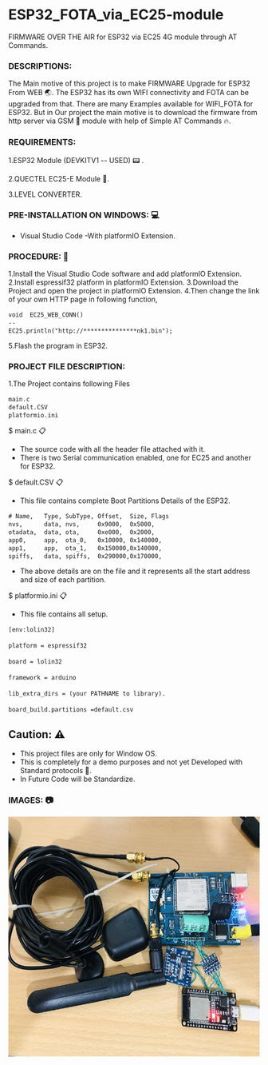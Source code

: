 
# ESP32_FOTA_via_EC25-module
FIRMWARE OVER THE AIR for ESP32 via EC25 4G module through AT Commands.

### DESCRIPTIONS:
The Main motive of this project is to make FIRMWARE Upgrade for ESP32 From WEB :earth_asia:. The ESP32 has its own WIFI connectivity and FOTA can be upgraded from that. There are many Examples available for WIFI_FOTA for ESP32. But in Our project the main motive is to download the firmware from http server via GSM :signal_strength: module with help of Simple AT Commands :fire:. 

### REQUIREMENTS:
1.ESP32 Module (DEVKITV1 -- USED) :pager: .

2.QUECTEL EC25-E Module :signal_strength:.

3.LEVEL CONVERTER.

### PRE-INSTALLATION ON WINDOWS: :computer:
*  Visual Studio Code -With  platformIO Extension.


### PROCEDURE: :newspaper:
1.Install the Visual Studio Code software and add platformIO Extension.
2.Install espressif32 platform in platformIO Extension.
3.Download the Project and open the project in platformIO Extension.
4.Then change the link of your own HTTP page in following function,
```
void  EC25_WEB_CONN()
--
EC25.println("http://***************nk1.bin");
```
5.Flash the program in ESP32.

### PROJECT FILE DESCRIPTION:
1.The Project contains following Files
```
main.c
default.CSV
platformio.ini
```
$ main.c   :clipboard:

* The source code with all the header file attached with it.
* There is two Serial communication enabled, one for EC25 and another for ESP32.


$ default.CSV :clipboard:

* This file contains complete Boot Partitions Details of the ESP32.
```
# Name,   Type, SubType, Offset,  Size, Flags
nvs,      data, nvs,     0x9000,  0x5000,
otadata,  data, ota,     0xe000,  0x2000,
app0,     app,  ota_0,   0x10000, 0x140000,
app1,     app,  ota_1,   0x150000,0x140000,
spiffs,   data, spiffs,  0x290000,0x170000,
```
* The above details are on the file and it represents all the start address and size of each partition.

$ platformio.ini :clipboard:

* This file contains all setup.
```
[env:lolin32]

platform = espressif32

board = lolin32

framework = arduino

lib_extra_dirs = (your PATHNAME to library).

board_build.partitions =default.csv
```

## Caution: :warning:
* This project files are only for Window OS.
* This is completely for a demo purposes and not yet Developed with Standard protocols :beginner:.
* In Future Code will be Standardize.

### IMAGES: :camera:
<img src="image.jpeg" width="800" height="480">
